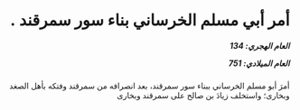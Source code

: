 <h1 dir="rtl">أمر أبي مسلم الخرساني بناء سور سمرقند .</h1>

<h5 dir="rtl">العام الهجري:  134

العام الميلادي: 751

</h5>

<p dir="rtl">أمرَ أبو مسلم الخرساني ببناء سور سمرقند، بعد انصرافه من سمرقند وفتكه بأهل الصغد وبخارى؛ واستخلف زيادَ بن صالح على سمرقند وبخارى</p></br>
